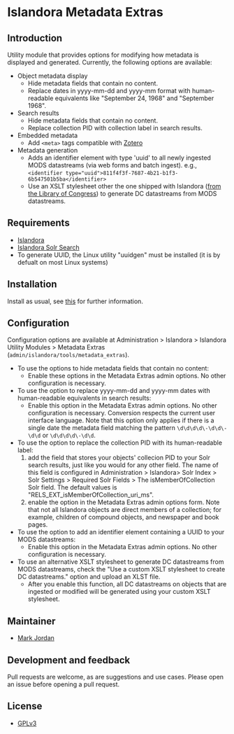 # Islandora Metadata Extras

## Introduction

Utility module that provides options for modifying how metadata is displayed and generated. Currently, the following options are available:

* Object metadata display
  * Hide metadata fields that contain no content.
  * Replace dates in yyyy-mm-dd and yyyy-mm format with human-readable equivalents like "September 24, 1968" and "September 1968".
* Search results
  * Hide metadata fields that contain no content.
  * Replace collection PID with collection label in search results.
* Embedded metadata
  * Add `<meta>` tags compatible with [Zotero](https://www.zotero.org/)
* Metadata generation
  * Adds an identifier element with type 'uuid' to all newly ingested MODS datastreams (via web forms and batch ingest). e.g.,`<identifier type="uuid">811f4f3f-7687-4b21-b1f3-6b547501b5ba</identifier>`
  * Use an XSLT stylesheet other the one shipped with Islandora ([from the Library of Congress](http://www.loc.gov/standards/mods/v3/MODS3-5_DC_XSLT1-0.xsl)) to generate DC datastreams from MODS datastreams.

## Requirements

* [Islandora](https://github.com/Islandora/islandora)
* [Islandora Solr Search](https://github.com/Islandora/islandora_solr_search)
* To generate UUID, the Linux utility "uuidgen" must be installed (it is by defualt on most Linux systems)

## Installation

Install as usual, see [this](https://drupal.org/documentation/install/modules-themes/modules-7) for further information.

## Configuration

Configuration options are available at Administration > Islandora > Islandora Utility Modules > Metadata Extras (`admin/islandora/tools/metadata_extras`).

* To use the options to hide metadata fields that contain no content:
  * Enable these options in the Metadata Extras admin options. No other configuration is necessary.
* To use the option to replace yyyy-mm-dd and yyyy-mm dates with human-readable equivalents in search results:
  * Enable this option in the Metadata Extras admin options. No other configuration is necessary. Conversion respects the current user interface language. Note that this option only applies if there is a single date the metadata field matching the pattern `\d\d\d\d\-\d\d\-\d\d` or `\d\d\d\d\-\d\d`.
* To use the option to replace the collection PID with its human-readable label:
  1. add the field that stores your objects' collecion PID to your Solr search results, just like you would for any other field. The name of this field is configured in Administration > Islandora> Solr Index > Solr Settings > Required Solr Fields > The isMemberOfCollection Solr field. The default values is "RELS_EXT_isMemberOfCollection_uri_ms".
  1. enable the option in the Metadata Extras admin options form. Note that not all Islandora objects are direct members of a collection; for example, children of compound objects, and newspaper and book pages.
* To use the option to add an identifier element containing a UUID to your MODS datastreams:
  * Enable this option in the Metadata Extras admin options. No other configuration is necessary.
* To use an alternative XSLT stylesheet to generate DC datastreams from MODS datastreams, check the "Use a custom XSLT stylesheet to create DC datastreams." option and upload an XLST file.
  * After you enable this function, all DC datastreams on objects that are ingested or modified will be generated using your custom XSLT stylesheet.

## Maintainer

* [Mark Jordan](https://github.com/mjordan)

## Development and feedback

Pull requests are welcome, as are suggestions and use cases. Please open an issue before opening a pull request.

## License

* [GPLv3](http://www.gnu.org/licenses/gpl-3.0.txt)
